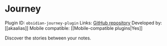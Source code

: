 # Journey

Plugin ID: `obsidian-journey-plugin`
Links: [GitHub repository](https://github.com/akaalias/obsidian-journey-plugin)
Developed by: [[akaalias]]
Mobile compatible: [[Mobile-compatible plugins|Yes]]

Discover the stories between your notes.

